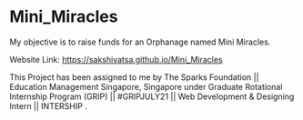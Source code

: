 # Mini_Miracles


My objective is to raise funds for an Orphanage named Mini Miracles.

Website Link: https://sakshivatsa.github.io/Mini_Miracles

This Project has been assigned to me by The Sparks Foundation || Education Management Singapore, Singapore under Graduate Rotational Internship Program (GRIP) || #GRIPJULY21 || Web Development & Designing Intern || INTERSHIP .
